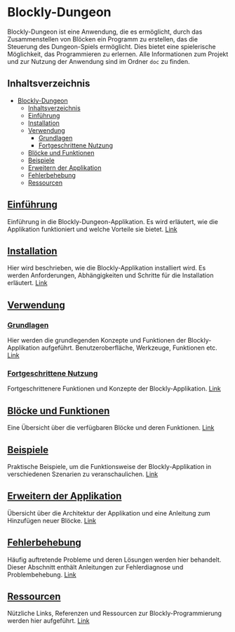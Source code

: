 # Blockly-Dungeon

Blockly-Dungeon ist eine Anwendung, die es ermöglicht, durch das Zusammenstellen von Blöcken ein Programm zu erstellen, das die Steuerung des Dungeon-Spiels ermöglicht. Dies bietet eine spielerische Möglichkeit, das Programmieren zu erlernen. Alle Informationen zum Projekt und zur Nutzung der Anwendung sind im Ordner `doc` zu finden.

## Inhaltsverzeichnis

- [Blockly-Dungeon](#blockly-dungeon)
  - [Inhaltsverzeichnis](#inhaltsverzeichnis)
  - [Einführung](#einführung)
  - [Installation](#installation)
  - [Verwendung](#verwendung)
    - [Grundlagen](#grundlagen)
    - [Fortgeschrittene Nutzung](#fortgeschrittene-nutzung)
  - [Blöcke und Funktionen](#blöcke-und-funktionen)
  - [Beispiele](#beispiele)
  - [Erweitern der Applikation](#erweitern-der-applikation)
  - [Fehlerbehebung](#fehlerbehebung)
  - [Ressourcen](#ressourcen)

## [Einführung](../doc/introduction.md)

Einführung in die Blockly-Dungeon-Applikation. Es wird erläutert, wie die Applikation funktioniert und welche Vorteile sie bietet. [Link](../doc/introduction.md)

## [Installation](../doc/installation.md)

Hier wird beschrieben, wie die Blockly-Applikation installiert wird. Es werden Anforderungen, Abhängigkeiten und Schritte für die Installation erläutert. [Link](../doc/installation.md)

## [Verwendung](../doc/usage.md)

### [Grundlagen](../doc/usage.md#grundlagen)

Hier werden die grundlegenden Konzepte und Funktionen der Blockly-Applikation aufgeführt. Benutzeroberfläche, Werkzeuge, Funktionen etc. [Link](../doc/usage.md#grundlagen)

### [Fortgeschrittene Nutzung](../doc/usage.md#fortgeschrittene-nutzung)

Fortgeschrittenere Funktionen und Konzepte der Blockly-Applikation. [Link](../doc/usage.md#fortgeschrittene-nutzung)

## [Blöcke und Funktionen](../doc/blocks.md)

Eine Übersicht über die verfügbaren Blöcke und deren Funktionen. [Link](../doc/blocks.md)

## [Beispiele](../doc/examples.md)

Praktische Beispiele, um die Funktionsweise der Blockly-Applikation in verschiedenen Szenarien zu veranschaulichen. [Link](../doc/examples.md)

## [Erweitern der Applikation](../doc/extend.md)

Übersicht über die Architektur der Applikation und eine Anleitung zum Hinzufügen neuer Blöcke. [Link](../doc/extend.md)

## [Fehlerbehebung](../doc/troubleshooting.md)

Häufig auftretende Probleme und deren Lösungen werden hier behandelt. Dieser Abschnitt enthält Anleitungen zur Fehlerdiagnose und Problembehebung. [Link](../doc/troubleshooting.md)

## [Ressourcen](../doc/resources.md)

Nützliche Links, Referenzen und Ressourcen zur Blockly-Programmierung werden hier aufgeführt. [Link](../doc/resources.md)
